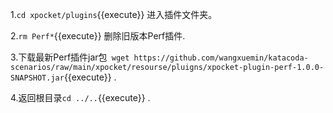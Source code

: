 1.`cd xpocket/plugins`{{execute}} 进入插件文件夹。

2.`rm Perf*`{{execute}} 删除旧版本Perf插件.

3.下载最新Perf插件jar包` wget https://github.com/wangxuemin/katacoda-scenarios/raw/main/xpocket/resourse/pluigns/xpocket-plugin-perf-1.0.0-SNAPSHOT.jar`{{execute}} .

4.返回根目录`cd ../..`{{execute}} .
